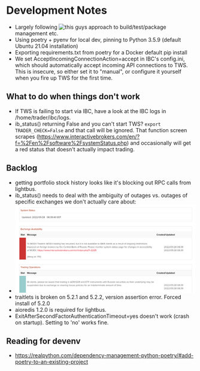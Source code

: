 # Development Notes

* Largely following ![this guys approach](https://mitelman.engineering/blog/python-best-practice/automating-python-best-practices-for-a-new-project/#how-to-manage-python-versions-with-pyenv) to build/test/package management etc.
* Using poetry + pyenv for local dev, pinning to Python 3.5.9 (default Ubuntu 21.04 installation)
* Exporting requirements.txt from poetry for a Docker default pip install
* We set AcceptIncomingConnectionAction=accept in IBC's config.ini, which should automatically accept incoming API connections to TWS. This is insecure, so either set it to "manual", or configure it yourself when you fire up TWS for the first time.

## What to do when things don't work

* If TWS is failing to start via IBC, have a look at the IBC logs in /home/trader/ibc/logs.
* ib_status() returning False and you can't start TWS? `export TRADER_CHECK=False` and that call will be ignored. That function screen scrapes (https://www.interactivebrokers.com/en/?f=%2Fen%2Fsoftware%2FsystemStatus.php) and occasionally will get a red status that doesn't actually impact trading.

## Backlog

* getting portfolio stock history looks like it's blocking out RPC calls from lightbus.
* ib_status() needs to deal with the ambiguity of outages vs. outages of specific exchanges we don't actually care about:
* ![](2022-05-29-11-37-19.png)
* traitlets is broken on 5.2.1 and 5.2.2, version assertion error. Forced install of 5.2.0
* aioredis 1.2.0 is required for lightbus.
* ExitAfterSecondFactorAuthenticationTimeout=yes doesn't work (crash on startup). Setting to 'no' works fine.

## Reading for devenv

* https://realpython.com/dependency-management-python-poetry/#add-poetry-to-an-existing-project